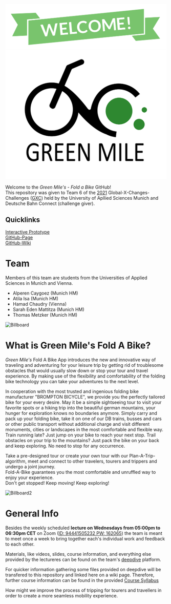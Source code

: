 ![Welcome](https://github.com/gxc-challenge-winter21/the-green-mile/blob/main/Welcome.png)
![Logo](https://github.com/gxc-challenge-winter21/the-green-mile/blob/4b90cea40b36ffdaa4a4d4bdf9666eb98e30eb76/Logo_trans.jpg)

Welcome to the _Green Mile's - Fold a Bike_ GitHub!  
This repository was given to Team 6 of the [2021](https://www.hm.edu/en/international/projects_1/gxc/index.en.html) Global-X-Changes-Challenges ([GXC](https://github.com/gxc-challenge-winter21/the-green-mile/wiki/GXC-International-Virtual-Innovation-Challenge)) held by the University of Apllied Sciences Munich and Deutsche Bahn Connect (challenge giver).  

## Quicklinks
[Interactive Prototype](https://www.figma.com/proto/RwAh6luudybkP21LzhrzzH/Fold-a-Bike-by-Green-Mile-(Version-2)?node-id=10%3A395&starting-point-node-id=10%3A395&scaling=contain)</br>
[GitHub-Page](https://gxc-challenge-winter21.github.io/the-green-mile/)</br>
[GitHub-Wiki](https://github.com/gxc-challenge-winter21/the-green-mile/wiki)
  
# Team

Members of this team are students from the Universities of Applied Sciences in Munich and Vienna.  
* Alperen Caygoez (Munich HM)
* Atila Isa (Munich HM) 
* Hamad Chaudry (Vienna)
* Sarah Eden Mattitza (Munich HM)
* Thomas Metzker (Munich HM)


![Billboard](https://github.com/gxc-challenge-winter21/the-green-mile/blob/main/FAB1-2.jpg)  

# What is Green Mile's Fold A Bike?
*Green Mile's* Fold A Bike App introduces the new and innovative way of traveling and adventuring for your leisure trip by getting rid of troublesome obstacles that would usually slow down or stop your tour and travel experience. By making use of the flexibility and comfortability of the folding bike technology you can take your adventures to the next level.   

In cooperation with the most trusted and ingenious folding bike manufacturer "BROMPTON BICYCLE", we provide you the perfectly tailored bike for your every desire. May it be a simple sightseeing tour to visit your favorite spots or a hiking trip into the beautiful german mountains, your hunger for exploration knows no boundaries anymore. Simply carry and pack up your folding bike, take it on one of our DB trains, busses and cars or other public transport without additional charge and visit different monuments, cities or landscapes in the most comfortable and flexible way. Train running late? Just jump on your bike to reach your next stop. Trail obstacles on your trip to the mountains? Just pack the bike on your back and keep exploring. No need to stop for any occurrence.  

Take a pre-designed tour or create your own tour with our Plan-A-Trip-algorithm, meet and connect to other travelers, tourers and trippers and undergo a joint journey.  
Fold-A-Bike guarantees you the most comfortable and unruffled way to enjoy your experience.  
Don't get stopped! Keep moving! Keep exploring!  
  
![Billboard2](https://github.com/gxc-challenge-winter21/the-green-mile/blob/main/FAB2.jpg)


# General Info
Besides the weekly scheduled **lecture on Wednesdays from 05:00pm to 06:30pm CET** on Zoom ([ID: 94441505232 PW: 162065](https://hm-edu.zoom.us/j/94441505232?pwd=RUFEdjVzRlQvb2ZvZWxWb3RLUVFtdz09)) the team is meant to meet once a week to bring together each's individual work and feedback to each other.

Materials, like videos, slides, course information, and everything else provided by the lectureres can be found on the team's [deepdive](https://www.deepdive.school/path-player?courseid=gxcfall21&unit=gxcfall21_612cbbd28f744Unit) platform.

For quicker information gathering some files provided on deepdive will be transfered to this repository and linked here on a wiki page.
Therefore, further course information can be found in the provided [Course Syllabus](https://github.com/gxc-challenge-winter21/the-green-mile/blob/d411f7fb2f51987ed30f1dae4a7448461b7ab02d/Course_Syllabus.pdf)


How might we improve the process of tripping for tourers and travellers in order to create a more seamless mobility experience.
